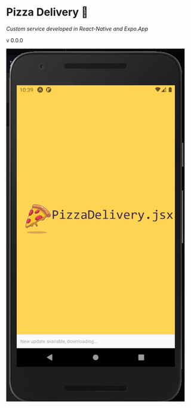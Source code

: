 # Pizza Delivery 🍕

_Custom service developed in React-Native and Expo.App_


v 0.0.0

![Image of App](/assets/image/screen-v1.PNG)

